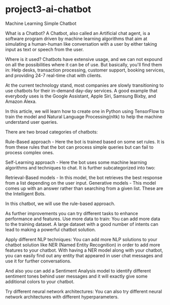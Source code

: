 # project3-ai-chatbot
Machine Learning Simple Chatbot

What is a Chatbot?
A Chatbot, also called an Artificial chat agent, is a software program driven by machine learning algorithms that aim at simulating a human-human like conversation with a user by either taking input as text or speech from the user.

Where is it used?
Chatbots have extensive usage, and we can not expound on all the possibilities where it can be of use. But basically, you'll find them in: Help desks, transaction processing, customer support, booking services, and providing 24-7 real-time chat with clients.

At the current technology stand, most companies are slowly transitioning to use chatbots for their in-demand day-day services. A good example that everybody uses is the Google Assistant, Apple Siri, Samsung Bixby, and Amazon Alexa.

In this article, we will learn how to create one in Python using TensorFlow to train the model and Natural Language Processing(nltk) to help the machine understand user queries.


There are two broad categories of chatbots:

Rule-Based approach - Here the bot is trained based on some set rules. It is from these rules that the bot can process simple queries but can fail to process complex ones.

Self-Learning approach - Here the bot uses some machine learning algorithms and techniques to chat. It is further subcategorized into two:

Retrieval-Based models - In this model, the bot retrieves the best response from a list depending on the user input.
Generative models - This model comes up with an answer rather than searching from a given list. These are the Intelligent Bots.

In this chatbot, we will use the rule-based approach.


As further improvements you can try different tasks to enhance performance and features.
Use more data to train: 
You can add more data to the training dataset. A large dataset with a good number of intents can lead to making a powerful chatbot solution.

Apply different NLP techniques: You can add more NLP solutions to your chatbot solution like NER (Named Entity Recognition) in order to add more features to your chatbot. With having a NER model along with your chatbot, you can easily find out any entity that appeared in user chat messages and use it for further conversations. 

And also you can add a Sentiment Analysis model to identify different sentiment tones behind user messages and it will exactly give some additional colors to your chatbot.

Try different neural network architectures: You can also try different neural network architectures with different hyperparameters.
